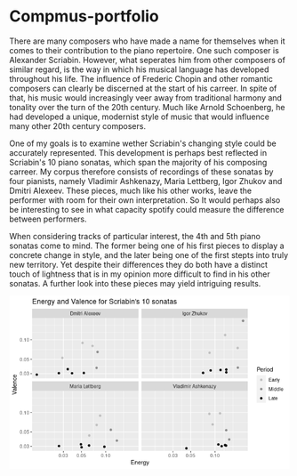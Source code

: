 # Compmus-portfolio

There are many composers who have made a name for themselves when it comes to their contribution to the piano repertoire. One such composer is Alexander Scriabin. However, what seperates him from other composers of similar regard, is the way in which his musical language has developed throughout his life. The influence of Frederic Chopin and other romantic composers can clearly be discerned at the start of his carreer. In spite of that, his music would increasingly veer away from traditional harmony and tonality over the turn of the 20th century. Much like Arnold Schoenberg, he had developed a unique, modernist style of music that would influence many other 20th century composers.

One of my goals is to examine wether Scriabin's changing style could be accurately represented. This development is perhaps best reflected in Scriabin's 10 piano sonatas, which span the majority of his composing carreer. My corpus therefore consists of recordings of these sonatas by four pianists, namely Vladimir Ashkenazy, Maria Lettberg, Igor Zhukov and Dmitri Alexeev. These pieces, much like his other works, leave the performer with room for their own interpretation. So It would perhaps also be interesting to see in what capacity spotify could measure the difference between performers.

When considering tracks of particular interest, the 4th and 5th piano sonatas come to mind. The former being one of his first pieces to display a concrete change in style, and the later being one of the first stepts into truly new territory. Yet despite their differences they do both have a distinct touch of lightness that is in my opinion more difficult to find in his other sonatas. A further look into these pieces may yield intriguing results.

![Energy and valence for all performances](plots/energy_valence_all_performances.png)
